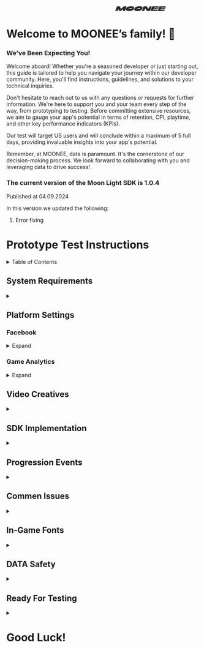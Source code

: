 &nbsp;&nbsp;&nbsp;&nbsp;&nbsp;&nbsp;&nbsp;&nbsp;&nbsp;&nbsp;&nbsp;&nbsp;&nbsp;&nbsp;&nbsp;&nbsp;&nbsp;&nbsp;&nbsp;&nbsp;&nbsp;&nbsp;&nbsp;&nbsp;&nbsp;&nbsp;&nbsp;&nbsp;&nbsp;&nbsp;&nbsp;&nbsp;&nbsp;&nbsp;&nbsp;&nbsp;&nbsp;&nbsp;&nbsp;&nbsp;&nbsp;&nbsp;&nbsp;&nbsp;&nbsp;&nbsp;&nbsp;&nbsp;&nbsp;&nbsp;&nbsp;&nbsp;&nbsp;&nbsp;&nbsp;&nbsp;&nbsp;&nbsp;&nbsp;&nbsp;&nbsp;&nbsp;&nbsp;&nbsp;&nbsp;&nbsp;&nbsp;&nbsp;&nbsp;&nbsp;&nbsp;&nbsp;&nbsp;&nbsp;&nbsp;&nbsp;&nbsp;&nbsp;&nbsp;&nbsp;&nbsp;&nbsp;&nbsp;&nbsp;&nbsp;&nbsp;&nbsp;&nbsp;&nbsp;&nbsp;&nbsp;&nbsp;&nbsp;&nbsp;&nbsp;&nbsp;&nbsp;&nbsp;&nbsp;&nbsp;&nbsp;&nbsp;&nbsp;&nbsp;&nbsp;&nbsp;&nbsp;&nbsp;&nbsp;&nbsp;&nbsp;&nbsp;&nbsp;&nbsp;&nbsp;&nbsp;&nbsp;&nbsp;&nbsp;&nbsp;&nbsp;&nbsp;&nbsp;&nbsp;&nbsp;&nbsp;&nbsp;&nbsp;&nbsp;&nbsp;&nbsp;&nbsp;&nbsp;&nbsp;&nbsp;&nbsp;&nbsp;&nbsp;&nbsp;&nbsp;&nbsp;&nbsp;&nbsp;&nbsp;&nbsp;&nbsp;&nbsp;&nbsp;&nbsp;&nbsp;&nbsp;&nbsp;&nbsp;&nbsp;&nbsp;&nbsp;&nbsp;&nbsp;&nbsp;&nbsp;&nbsp;&nbsp;&nbsp;&nbsp;&nbsp;&nbsp;&nbsp;&nbsp;&nbsp;&nbsp;&nbsp;&nbsp;&nbsp;&nbsp;&nbsp;&nbsp;&nbsp;&nbsp;&nbsp;&nbsp;&nbsp;&nbsp;&nbsp;&nbsp;&nbsp;&nbsp;&nbsp;&nbsp;&nbsp;&nbsp;&nbsp;&nbsp;&nbsp;&nbsp;&nbsp;&nbsp;&nbsp;&nbsp;&nbsp;
![LOGO](images/logo.png) 

# Welcome to MOONEE’s family! 🚀
### We've Been Expecting You!
Welcome aboard! Whether you're a seasoned developer or just starting out, this guide is tailored to help you navigate your journey within our developer community. Here, you'll find instructions, guidelines, and solutions to your technical inquiries.

Don't hesitate to reach out to us with any questions or requests for further information. We're here to support you and your team every step of the way, from prototyping to testing. Before committing extensive resources, we aim to gauge your app's potential in terms of retention, CPI, playtime, and other key performance indicators (KPIs).

Our test will target US users and will conclude within a maximum of 5 full days, providing invaluable insights into your app's potential.

Remember, at MOONEE, data is paramount. It's the cornerstone of our decision-making process. We look forward to collaborating with you and leveraging data to drive success!


### The current version of the Moon Light SDK is 1.0.4
Published at 04.09.2024

In this version we updated the following:  
1. Error fixing


# Prototype Test Instructions

<details>
  <summary>Table of Contents</summary>
  
  1. [System Requirements](#system-requirements)
  2. [Platform Settings](#platform-settings)  
    A. [Facebook](#facebook)  
    B. [Game Analytics](#game-analytics)  
  5. [Video Creatives](#video-creatives)
  6. [SDK Implementation](#sdk-implementation)
  7. [Progression Events](#progression-events)
  8. [Commen Issues](#commen-issues)
  9. [In-Game Fonts](#in-game-fonts)
  10. [DATA Safety](#data-safety)  
      A. [Android](#android)  
      B. [iOS](#ios)  
      C. [Facebbok Data Checkup](#facebbok-data-checkup)  
  11. [Ready For Testing](#ready-for-testing)
</details>

## System Requirements
<details>
  <summary></summary>
  
  - Unity Editor 2022 or higher (2022 LTS version)
  - Android:
    - Minimum SDK: Lollipop 5.0 (API 22)
    - Scripting backend: IL2CPP
  - iOS:
    - Target minimum iOS Version: 13.0
    - Scripting backend: IL2CPP
  - Xcode should be the most updated
  - 
</details>

## Platform Settings

  ### Facebook
  <details>
    <summary>Expand</summary>

#### 1: Sign in the [Facebook UI](https://developers.facebook.com/apps)

#### 2: Create an app
Press "Create app"  
![FB_CreateApp](images/FB_CreateApp.png)    
The following manual by Meta explains how to create an app: [Manual](https://developers.facebook.com/docs/development/create-an-app/)

#### 3: Use cases:
When asked "What do you want your app to do?" Choose "other"  
![FB_Other](images/FB_Other.png)  

#### 4: App details: 
Choose "Consumer" 
![FB_Consumer](images/FB_Consumer.png)

#### 5: Create a valid privacy policy and User data deletion

  A. Create Privacy policy on: [this link](https://app-privacy-policy-generator.firebaseapp.com/)  
  B. After creating, download it and open it on Google Docs.  
  C. Under "File" choose "Publish to the web" and it will create you a Privacy Policy link.  
  D. Go to "App Setting / Basic" 
  D. Insert the created link on Both privacy policy and User data deletion sections, and choose the needed Category and Sub-Category (Hyper Casual, Hybrid etc.).
![FB_Privacy](images/FB_Privacy.png)

#### 6: Choose and add your platform

  A. Go to "App Setting / Basic"
  B. Scroll to the bottom 
  C. See "+ Add Platform"
  D. Android: fill the package name (it’s the bundle),
  E. iOS: fill App’s ID and Bundle ID.  
  F. Other sections or to confirm ownership are not mandatory so don’t worry about it!  
  G. Click “Save Changes”.
   ![FBaddPlatform](images/FBaddPlatform.png)
   ![FB_ChooseAndroid](images/FB_ChooseAndroid.png)
   ![FB_ChoosGP](images/FB_ChoosGP.png)

#### 7: Activate your app

Make sure to set the status on the first row to "Live".
![live app](images/liveAppMeta.png)

#### 8: Add Moonee’s Ad Account ID

For us to be able to test your game, we need to connect it to our Ad Account:  
  a. Go to Settings -> Advanced and fill the needed info:  
  b. Scroll down to the section “Advertising Accounts” and insert Moonee’s Ad Account ID:`267507499172466`.
![account](images/AccountID.png)

#### 9: Verify data

You can download + open the app and check on FB Developer main dashboard if you’re seeing data of last date installs.

#### 10: Share IDs in the Slack Channel:
1. Log into the [Meta developer portal.](https://developers.facebook.com/) 
2. Navigate to My Apps in the top right corner.
3. Select the app for which you would like to access your decryption key.
4. Select Settings > Basic.
5. Scroll to the Android section.
6. Look for Install Referrer Decryption Key under the Google Play header.
7. Copy the Install Referrer Decryption Key and the Facebook App ID and share them in the slack channel
![FB_for_devs_decryption_key](images/FB_for_devs_decryption_key.png)

#### 11: Add Moonee members to the meta app:
Accounts:
ruth.adler.2021 
nadav.k19

  </details>

  ### Game Analytics 
  <details>
    <summary>Expand</summary>
    
Game Analytics data serves as a crucial tool for determining retention rates and playtime. Progression events are instrumental in this determination, operating within the backend infrastructure. Currently, it's imperative that every level (or minute, particularly in Idle games) incorporates Game Analytics events and Adjust events for optimal tracking and analysis.
The SDK is sending the events automatically to GA from progression events part. If for some reason this is not working, let us know. 
This section is here for cases where you are not using the events methods.

1. Create a Game analytics account and asset using this [link](https://tool.gameanalytics.com/login?redirect=%252F).
2. If your game is level-based, make sure to have the events:
   - Start
   - Complete
   - Fail
3. Make sure to have the level events naming in the format:
   - “Level0001”
   - “Level0002”  
   (Make sure to start from level 0001 and not from 0000)
4. Grant us Admin access to the app on Game Analytics: 
   - Settings -> Users -> Invite users -> for this user erez@moonee.io
  </details>

## Video Creatives
<details>
  <summary></summary>
  
1. Provide gameplay videos for ads (preferred via Google Drive) with game sounds (if there are ones).
2. Two videos are needed in a format of 1080x1350:
   A. Length of 2 minutes of different fails.
   B. Length of 3 minutes which include normal play, expert play, and satisfying moments (Unique scenes and highlights of the game).
3. Recording tips:
   - Please use the official Unity package called “Unity Recorder”. This package allows you to capture footage directly from the engine in all of the required resolutions, without any need for external software. You can install it from the package manager under the Unity Registry packages.
   - Once installed you can access it here (Window > General > Recorder > Recorder Window):
     ![recorderWindow](images/recorderWindow.png)
     ![recorderWindow](images/record.png)
   - Click “Add Recorder” - make sure you add a Movie Sequence and remove the Image Sequence if there is one.
   - Source - Game View
   - Switch target fps to 60/30.
   - Make sure to change the output resolution to “Custom”. Change to the desired resolution (W1080xH1350) and record from the game view.
   - Press “Start Recording”, the game should start and the engine will record.
   - Reach your new captured footage file from the selected folder.
   - For further information regarding the tool, see the official unity guide: [About Unity Recorder](https://docs.unity3d.com/Packages/com.unity.recorder@3.0/manual/index.html).
</details>


## SDK Implementation
<details>
  <summary></summary>  
**Please remove all other SDK’s before implementing Moon SDK!**    


   1. Downloading the MOON SDK   
The current version of the MOON Light SDK is version 1.0.3  (link is sent by slack bot)  
**Notice: For this test use only Facebook, Game analytics and Adjust SDKs features!**
  2. Setting Up Moon SDK:

  3. Import MoonSDK.unitypackage into your unity project.
  
  4. The MoonSDKScene must be the first in the list in the build settings, after initialization it will load the next scene in the list (with index 1).

     ![MoonSDKScene](images/MooneeScene.png)
     
  5. Use only Facebook, Game Analytics and Adjust Basic.  

     ![1.0.3](images/1.0.3.png)
    
  6. Open MoonSDK settings and fill in all app keys for analytics and advertising services which you want to use and press Check and Sync Settings button
    
     ![SyncSettings](images/SyncSettings.png)
 
 7. Initialization: Moon SDK is initialized automatically from the Moon SDK scene.


</details>
    
## Progression Events
<details>
  <summary></summary>
  
**Levels progression events sends events to Adjust and Game Analytics:**  
We utilize two key events related to game level progression: `LevelDataStartEvent` and `LevelDataCompleteEvent`.

`LevelDataStartEvent` is sent at the beginning of the level
1. `coinsAmount` - Indicates the main currency current amount (In level 1, if the users start with 0, send 0.)
2. `purchaseIDs` - Indicates which in-app purchases the user made before starting this level, since the last time this event was sent.

Use it as described below:

     MoonSDK.SendLevelDataStartEvent(levelIndex, coinsAmount, purchaseIDs);


`LevelDataCompleteEvent`  is sent at the end of the level:
1. `LevelStatus` - Indicates the current status of the level, which could be "start" when the level begins, "fail" if the player fails to complete it, or "complete" if the player finishes it without winning.
2. `levelIndex` - Indicates level index, Make sure to send it as 1 int. Since we are sending that to GA, the SDK will trasfer that to 0001 to be allgned with Game Analytics format. Make sure to start from level 1 and not from 0.
3. `LevelResult` - Represents the outcome of the level, which could be "win" if the player successfully completes it or "fail" if the player fails to complete it.
4. `isContinue` - A boolean argument that indicates whether the player is continuing the level from where they left off (true) or starting it from the beginning (false). This is particularly useful for long idle levels or when there's a revive   
     option. If the game doesn't have these features, it should be set to false by default.
5. `coinsAmount` - Shows the current amount of the main currency once the level is completed.
6. `movesAmount` - The number of moves the player made to complete the level.

Use it as described below:

     MoonSDK.SendLevelDataCompleteEvent(LevelStatus.complete, levelIndex, LevelResult.win, isContinue, coinsAmount, movesAmount);

For the in game store data, use the following (the rest is aoutomatic):

      MoonSDK.OpenInGameStore(); // Execute when user opens the store
      MoonSDK.CloseInGameStore(); // Execute when user closes the store

For the in game store data, use the following (the rest is aoutomatic):

      MoonSDK.OpenInGameStore(); // Execute when user opens the store
      MoonSDK.CloseInGameStore(); // Execute when user closes the store

**Note!** Rememeber to add every Rewarded Video you are using!   
Adding the folowing part `"rewardedVideoName");` at the end of the function mentioned [here](#rewarded-video-ads-api)
      
**Note**: In this part it is crutial to check:  
     - **A.** Token to Adjust for EACH event  
     - **B.**  No spaces before and after the token    
     - **C** Make sure to **copy/paste** the tokens!!!   
     
</details>


## Commen Issues
<details>
  <summary></summary>  
Commen issues can be found here as well as in the "issue" section.  
Please add your comments there as well, to allow other to gain from it.  

**Importnat comments:**
1. Please remove External Dependency manager folder from the project and import the latest one.
2. After adding the keys and tokens, make sure **not** to disable the checkmarks for the basic.
3. Use only Facebook, Game Analytics and Adjust Basic. Leave all other sections in the inspector unmarked.
4. If you encounter any issues with Firebase, Applovin or any other, remove the check mark from the corresponding box in that section.
5. Use both methods of progression events: to Adjust and to Game Analytics. Soon we will be changing it to one method sending to both platforms.
6. When updating the SDK version, pleaese remove MoonSDK folder and after that import the new package.
7. If you are reciving an error of an adaptor: missing id, or anyother adaptor case, remove that missed downloaded adptor.
8. Since you are not using monetization you need to remove Google Adapter, See how in SDK implementations section. 


</details>

## In-Game Fonts
<details>
  <summary></summary>  
In terms of in-game fonts, they must be official fonts from Google Fonts or Liberation Sans from Unity. Follow these steps to ensure compliance with font licensing:

1. Use only fonts from the Google Fonts library or Liberation Sans from Unity.
2. After selecting the relevant font, ensure you have the license for the game code as a text file.
3. Rename the license file to the following format: `Fontname_license.txt`.
4. Place both the font file and its license file in the Fonts directory of your project.
5. The most common font licenses are OFL (Open Font License) and Apache License.
6. Copy everything in the StreamingAssets directory to add a new licensed font, which will be automatically added to the build.
7. Fonts from Google Fonts can be used for both Android and iOS games. You can find them at [Google Fonts](https://fonts.google.com/).
8. Unity typically has two built-in fonts:
   * Liberation Sans (free to use)
   * Arial (note: Arial is not free to use)
9. Refer to the following guides for embedding custom fonts in games:
   * Unity - Manual: [Font Assets](https://docs.unity3d.com/Manual/class-Font.html).

By adhering to these guidelines, you ensure that your game uses licensed fonts responsibly and legally.

</details>

## DATA Safety
<details>
  <summary></summary>

### Android
<details>
  <summary></summary>
To complete the Data Safety form required by the Google Store, please adhere to the following steps:

Access the Google Play Console for your application.
Navigate to the "Data safety" section within the console.
Answer the questions as below:  

**Overview:**  
Please read the following instructions carefully to ensure that you are not collecting data beyond the parameters outlined below. If, however, you find that you are inadvertently collecting additional data, please promptly contact us for further assistance. It is essential to adhere strictly to the specified data collection guidelines to maintain compliance and transparency with our policies.  

**Data collection and security:**  
Does your app collect or share any of the required user data types? _Yes_
  - Is all of the user data collected by your app encrypted in transit? _Yes_
  - Which of the following methods of account creation does your app support? _My app does not allow users to create an account_
  - Do you provide a way for users to request that their data is deleted? (Optional) _No_ 

**Data types:**  
Select all of the user data types collected or shared by your app.
- Location: _None_
- Personal info: _None_
- Financial info: _None_
- Health and fitness: _None_
- Messages: _None_
- Photos and videos: _None_
- Audio files: _None_
- Files and docs: _None_
- Calendar: _None_
- Contacts: _None_
- App activity: App interactions (Information about how a user interacts with your app. For example, the number of times they visit a page, or what they tap on.)
- Web browsing: _None_
- App info and performance: Crash logs
- Device or other IDs: Device or other IDs

**Data usage and handling** _Manage in the errow for both types:_

App Activity / App interactions:
  - Is this data collected, shared, or both? _Collected_
  - Is this data processed ephemerally? _Yes, this collected data is processed ephemerally_
  - Is this data required for your app, or can users choose whether it's collected? _Data collection is required_
  - Why is this user data collected? App functionality, Analytics, Advertising or marketing

Device or other IDs:
  - Is this data collected, shared, or both? _Collected_
  - Is this data processed ephemerally? _Yes, this collected data is processed ephemerally_
  - Is this data required for your app, or can users choose whether it's collected? _Data collection is required_
  - Why is this user data collected? _App functionality, Analytics, Advertising or marketing_
    
**Preview:**  
See that all of the above is correct, and press save.
If you can't see the save button, there are 3dots there, that "save" is one othe options in them.

</details>


### iOS
<details>
  <summary></summary>
To complete the Data Safety form required by the App Store, please adhere to the following steps:

Access the App Play Connect for your application.
Navigate to the "App Privacy" section within the console.
Answer the questions as below:  

**Privacy Policy**  
User Privacy Choices URL: Please provide Moonne's URL: https://moonee.io/privacy-policy/

**Data Collection**  
Do you or your third-party partners collect data from this app? _Yes, we collect data from this app_

**Data Types**  
- Contact Info: _None_
- Health & Fitness: _None_
- Financial Info: _None_
- Location: _None_
- Sensitive Info: _None_
- Contacts: _None_
- User Content: _None_
- Browsing History: _None_
- Search History: _None_
- Identifiers: _Device ID_
- Usage Data: _Product Interaction,Advertising Data_
- Diagnostics: _Crash Data, Performance Data_
- Surroundings: _None_
- Body: _None_
- Other Data: _None_


Identifiers/ Device ID:
- Indicate how device IDs collected from this app are being used by you or your third-party partners? _Third-Party Advertising,Developer’s Advertising or Marketing_
- Are the device IDs collected from this app linked to the user’s identity? _No, device IDs collected from this app are not linked to the user’s identity_
- Do you or your third-party partners use device IDs for tracking purposes? _Yes, we use device IDs for tracking purposes_

Usage Data/ Product Interaction:
- Indicate how Product Interaction collected from this app are being used by you or your third-party partners? _Third-Party Advertising, Developer’s Advertising or Marketing, Analytics,Product Personalization, App Functionality_
- Are the Product Interaction data collected from this app linked to the user’s identity? _No, Product Interaction data collected from this app are not linked to the user’s identity_
- Do you or your third-party partners use device IDs for tracking purposes? _Yes, we use device IDs for tracking purposes_

Usage Data/ Advertising Data:
- Indicate how Advertising Data collected from this app are being used by you or your third-party partners? _Third-Party Advertising,Developer’s Advertising or Marketing, Analytics,Product Personalization, App Functionality_
- Are the Advertising Data collected from this app linked to the user’s identity? _No, Advertising Data collected from this app are not linked to the user’s identity_
- Do you or your third-party partners use Advertising Data for tracking purposes? _Yes, we use Advertising Data for tracking purposes_

Diagnostics/ Crash Data:
- Indicate how crash data collected from this app are being used by you or your third-party partners? _Developer’s Advertising or Marketing, Analytics_
- Are the crash data collected from this app linked to the user’s identity? _No, crash data collected from this app are not linked to the user’s identity_
- Do you or your third-party partners use crash data for tracking purposes? _Yes, we use crash data for tracking purposes_

Diagnostics/ Performance Data:
- Indicate how performance data collected from this app are being used by you or your third-party partners? _Third-Party Advertising, Developer’s Advertising or Marketing, Analytics,Product Personalization, App Functionality_
- Are the performance data collected from this app linked to the user’s identity? _No, performance data collected from this app are not linked to the user’s identity_
- Do you or your third-party partners use performance data for tracking purposes? _Yes, we use performance data for tracking purposes_

</details>  

### Facebbok Data heckup 
<details>
  <summary></summary>
  
In case the Facebook UI is asking to craete data check up, use the following:  
Go to [https://developers.facebook.com/]  
Sign in and go to the app, the Data checkup will pop up  
1. Click on your app and press next  
![FB1](images/FB1.png)  
2. Under Do you have data controller choose No, Add data processor  
![FB2](images/FB2.png)  
3. Insert Moonee Publishing LTD as your data processor. From the category choose Advertising and Analytics and measurement. From the list of countries choose Israel and Poland  
![FB3](images/FB3.png)  
![FB4](images/FB4.png)  
4. For Have you provided the personal data of user to public authorities choose No, and for Which of the following processes do you have in place choose Required review of the legality of these requests and press next/  
![FB5](images/FB5.png)  
5. Tick all the boxes and press next.  
![FB6](images/FB6.png)  
6. Insert the Google Play store link and fill in the answers to the rest of the questions as following:  
![FB7](images/FB7.png)  
7. Same for iOS, insert the App Store link and fill in the answesr to the rest of the questions as following:  
![FB8](images/FB8.png)  
8. Tick the box and finish the checkup  
![FB9](images/FB9.png)  

</details>
</details>

## Ready For Testing
<details>
  <summary></summary>
  
1. Once you finish all of the above steps and your game is good to go, publish it on Google Play Store/ App Store.
2. Once the game is live, share in the Slack Channel the game’s store URL and its Facebook App ID.
3. Make sure you’ve done all the steps above
4. Get check for the following:
  - We are getting installs data from the app
  - We get levelDataStrat and levelDataComplete events from the app
</details>

# Good Luck! 

